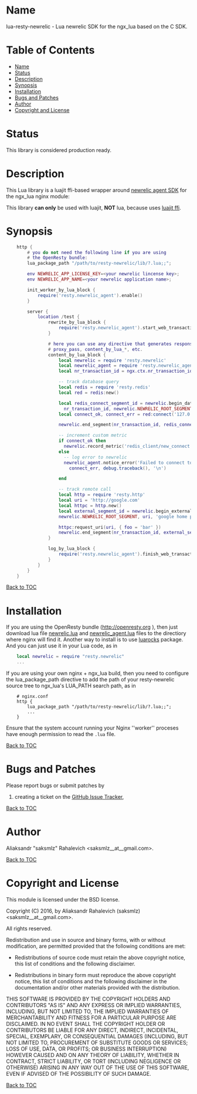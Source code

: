 Name
====

lua-resty-newrelic - Lua newrelic SDK for the ngx_lua based on the C SDK.

Table of Contents
=================

* [Name](#name)
* [Status](#status)
* [Description](#description)
* [Synopsis](#synopsis)
* [Installation](#installation)
* [Bugs and Patches](#bugs-and-patches)
* [Author](#author)
* [Copyright and License](#copyright-and-license)

Status
======

This library is considered production ready.

Description
===========

This Lua library is a luajit ffi-based wrapper around [newrelic agent SDK](https://docs.newrelic.com/docs/agents/agent-sdk/installation-configuration/installing-agent-sdk) for the ngx_lua nginx module:

This library **can only** be used with luajit, **NOT** lua, because uses [luajit ffi](http://luajit.org/ext_ffi.html).

Synopsis
========

```lua
    http {
        # you do not need the following line if you are using
        # the OpenResty bundle:
        lua_package_path "/path/to/resty-newrelic/lib/?.lua;;";

        env NEWRELIC_APP_LICENSE_KEY=<your newrelic lincense key>;
        env NEWRELIC_APP_NAME=<your newrelic application name>;

        init_worker_by_lua_block {
            require('resty.newrelic_agent').enable()
        }

        server {
            location /test {
                rewrite_by_lua_block {
                    require('resty.newrelic_agent').start_web_transaction()
                }

                # here you can use any directive that generates response body like: try_files,
                # proxy_pass, content_by_lua_*, etc.
                content_by_lua_block {
                    local newrelic = require 'resty.newrelic'
                    local newrelic_agent = require 'resty.newrelic_agent'
                    local nr_transaction_id = ngx.ctx.nr_transaction_id

                    -- track database query
                    local redis = require 'resty.redis'
                    local red = redis:new()

                    local redis_connect_segment_id = newrelic.begin_datastore_segment(
                      nr_transaction_id, newrelic.NEWRELIC_ROOT_SEGMENT, 'redis', 'connect')
                    local connect_ok, connect_err = red:connect('127.0.0.1', 6379)

                    newrelic.end_segment(nr_transaction_id, redis_connect_segment_id)

                    -- increment custom metric
                    if connect_ok then
                      newrelic.record_metric('redis_client/new_connect', 1)
                    else
                      -- log error to newrelic
                      newrelic_agent.notice_error('Failed to connect to redis',
                        connect_err, debug.traceback(), '\n')

                    end

                    -- track remote call
                    local http = require 'resty.http'
                    local uri = 'http://google.com'
                    local httpc = http.new()
                    local external_segment_id = newrelic.begin_external_segment(nr_transaction_id,
                    newrelic.NEWRELIC_ROOT_SEGMENT, uri, 'google home page')

                    httpc:request_uri(uri, { foo = 'bar' })
                    newrelic.end_segment(nr_transaction_id, external_segment_id)
                }

                log_by_lua_block {
                    require('resty.newrelic_agent').finish_web_transaction()
                }
            }
        }
    }
```

[Back to TOC](#table-of-contents)

Installation
============

If you are using the OpenResty bundle (http://openresty.org ), then
just download lua file [newrelic.lua](https://github.com/saks/lua-resty-newrelic/blob/master/lib/resty/newrelic.lua)
and [newrelic_agent.lua](https://github.com/saks/lua-resty-newrelic/blob/master/lib/resty/newrelic_agent.lua)
files to the directiory where nginx will find it. Another way to install is to use
[luarocks](https://luarocks.org/modules/saksmlz/resty-newrelic) package.
And you can just use it in your Lua code,
as in

```lua
    local newrelic = require "resty.newrelic"
    ...
```

If you are using your own nginx + ngx_lua build, then you need to configure
the lua_package_path directive to add the path of your resty-newrelic source
tree to ngx_lua's LUA_PATH search path, as in

```nginx
    # nginx.conf
    http {
        lua_package_path "/path/to/resty-newrelic/lib/?.lua;;";
        ...
    }
```

Ensure that the system account running your Nginx ''worker'' proceses have
enough permission to read the `.lua` file.

[Back to TOC](#table-of-contents)


Bugs and Patches
================

Please report bugs or submit patches by

1. creating a ticket on the [GitHub Issue Tracker](http://github.com/saks/lua-resty-newrelic/issues),

[Back to TOC](#table-of-contents)

Author
======

Aliaksandr "saksmlz" Rahalevich <saksmlz__at__gmail.com>.

[Back to TOC](#table-of-contents)

Copyright and License
=====================

This module is licensed under the BSD license.

Copyright (C) 2016, by Aliaksandr Rahalevich (saksmlz) <saksmlz__at__gmail.com>.

All rights reserved.

Redistribution and use in source and binary forms, with or without modification, are permitted provided that the following conditions are met:

* Redistributions of source code must retain the above copyright notice, this list of conditions and the following disclaimer.

* Redistributions in binary form must reproduce the above copyright notice, this list of conditions and the following disclaimer in the documentation and/or other materials provided with the distribution.

THIS SOFTWARE IS PROVIDED BY THE COPYRIGHT HOLDERS AND CONTRIBUTORS "AS IS" AND ANY EXPRESS OR IMPLIED WARRANTIES, INCLUDING, BUT NOT LIMITED TO, THE IMPLIED WARRANTIES OF MERCHANTABILITY AND FITNESS FOR A PARTICULAR PURPOSE ARE DISCLAIMED. IN NO EVENT SHALL THE COPYRIGHT HOLDER OR CONTRIBUTORS BE LIABLE FOR ANY DIRECT, INDIRECT, INCIDENTAL, SPECIAL, EXEMPLARY, OR CONSEQUENTIAL DAMAGES (INCLUDING, BUT NOT LIMITED TO, PROCUREMENT OF SUBSTITUTE GOODS OR SERVICES; LOSS OF USE, DATA, OR PROFITS; OR BUSINESS INTERRUPTION) HOWEVER CAUSED AND ON ANY THEORY OF LIABILITY, WHETHER IN CONTRACT, STRICT LIABILITY, OR TORT (INCLUDING NEGLIGENCE OR OTHERWISE) ARISING IN ANY WAY OUT OF THE USE OF THIS SOFTWARE, EVEN IF ADVISED OF THE POSSIBILITY OF SUCH DAMAGE.

[Back to TOC](#table-of-contents)
